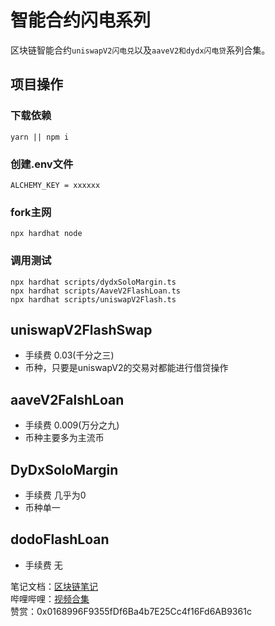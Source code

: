 # 智能合约闪电系列
区块链智能合约`uniswapV2闪电兑`以及`aaveV2和dydx闪电贷`系列合集。
## 项目操作
### 下载依赖
```
yarn || npm i
```
### 创建.env文件
```
ALCHEMY_KEY = xxxxxx
```
### fork主网
```
npx hardhat node
```
### 调用测试
```
npx hardhat scripts/dydxSoloMargin.ts
npx hardhat scripts/AaveV2FlashLoan.ts
npx hardhat scripts/uniswapV2Flash.ts
```
## uniswapV2FlashSwap
+ 手续费 0.03(千分之三)
+ 币种，只要是uniswapV2的交易对都能进行借贷操作
## aaveV2FalshLoan
+ 手续费 0.009(万分之九)
+ 币种主要多为主流币
## DyDxSoloMargin
+ 手续费 几乎为0
+ 币种单一
## dodoFlashLoan
+ 手续费 无


笔记文档：[区块链笔记](https://www.yuque.com/qdwds)\
哔哩哔哩：[视频合集](https://space.bilibili.com/449244768?spm_id_from=333.1007.0.0)\
赞赏：0x0168996F9355fDf6Ba4b7E25Cc4f16Fd6AB9361c